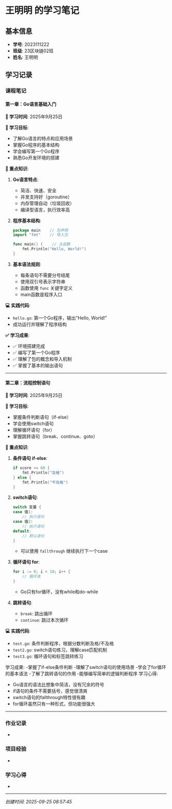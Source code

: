 # 王明明 的学习笔记

## 基本信息
- **学号**: 2023111222
- **班级**: 23区块链02班
- **姓名**: 王明明

## 学习记录

### 课程笔记

#### 第一章：Go语言基础入门

**📅 学习时间**: 2025年9月25日

**🎯 学习目标**:
- 了解Go语言的特点和应用场景
- 掌握Go程序的基本结构
- 学会编写第一个Go程序
- 熟悉Go开发环境的搭建

**📝 重点知识**:

1. **Go语言特点**:
   - 简洁、快速、安全
   - 并发支持好（goroutine）
   - 内存管理自动（垃圾回收）
   - 编译型语言，执行效率高

2. **程序基本结构**:
   ```go
   package main    // 包声明
   import "fmt"    // 导入包
   
   func main() {    // 主函数
       fmt.Println("Hello, World!")
   }
   ```

3. **基本语法规则**:
   - 每条语句不需要分号结尾
   - 使用双引号表示字符串
   - 函数使用 `func` 关键字定义
   - main函数是程序入口

**💻 实践代码**:
- `hello.go`: 第一个Go程序，输出"Hello, World!"
- 成功运行并理解了程序结构

**✅ 学习成果**:
- ✅ 环境搭建完成
- ✅ 编写了第一个Go程序
- ✅ 理解了包的概念和导入机制
- ✅ 掌握了基本的输出语句

---

#### 第二章：流程控制语句

**📅 学习时间**: 2025年9月25日

**🎯 学习目标**:
- 掌握条件判断语句（if-else）
- 学会使用switch语句
- 理解循环语句（for）
- 掌握跳转语句（break、continue、goto）

**📝 重点知识**:

1. **条件语句 if-else**:
   ```go
   if score >= 60 {
       fmt.Println("及格")
   } else {
       fmt.Println("不及格")
   }
   ```

2. **switch语句**:
   ```go
   switch 变量 {
   case 值1:
       // 执行语句
   case 值2:
       // 执行语句
   default:
       // 默认语句
   }
   ```
   - 可以使用 `fallthrough` 继续执行下一个case

3. **循环语句 for**:
   ```go
   for i := 0; i < 10; i++ {
       // 循环体
   }
   ```
   - Go只有for循环，没有while和do-while

4. **跳转语句**:
   - `break`: 跳出循环
   - `continue`: 跳过本次循环


**💻 实践代码**:
- `test.go`: 条件判断程序，根据分数判断及格/不及格
- `test2.go`: switch语句练习，理解case匹配机制
- `test3.go`: 循环语句和标签跳转练习

 学习成果:
-掌握了if-else条件判断
-理解了switch语句的使用场景
-学会了for循环的基本语法
-了解了跳转语句的作用
-能够编写简单的逻辑判断程序
学习心得:
- Go语言的语法比想象中简洁，没有冗余的符号
- if语句的条件不需要括号，感觉很清爽
- switch语句的fallthrough特性很有趣
- for循环虽然只有一种形式，但功能很强大

---

### 作业记录
- 

### 项目经验
- 

### 学习心得
- 

---
*创建时间: 2025-09-25 08:57:45*
